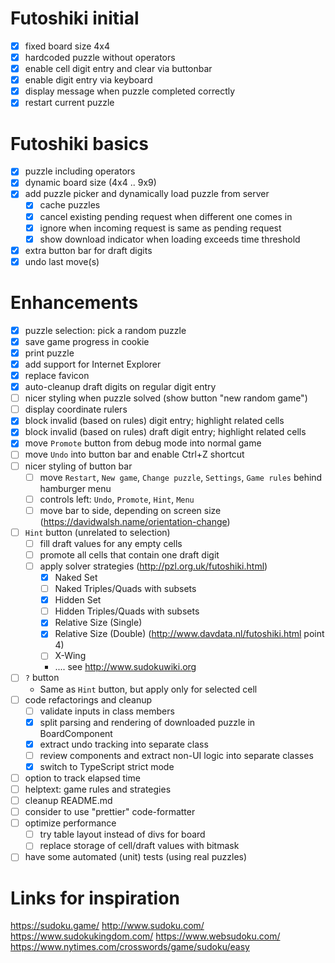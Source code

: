 # Futoshiki initial
- [x] fixed board size 4x4
- [x] hardcoded puzzle without operators
- [x] enable cell digit entry and clear via buttonbar
- [x] enable digit entry via keyboard
- [x] display message when puzzle completed correctly
- [x] restart current puzzle

# Futoshiki basics
- [x] puzzle including operators
- [x] dynamic board size (4x4 .. 9x9)
- [x] add puzzle picker and dynamically load puzzle from server
  - [x] cache puzzles
  - [x] cancel existing pending request when different one comes in
  - [x] ignore when incoming request is same as pending request
  - [x] show download indicator when loading exceeds time threshold
- [x] extra button bar for draft digits
- [x] undo last move(s)

# Enhancements
- [x] puzzle selection: pick a random puzzle
- [x] save game progress in cookie
- [x] print puzzle
- [x] add support for Internet Explorer
- [x] replace favicon
- [x] auto-cleanup draft digits on regular digit entry
- [ ] nicer styling when puzzle solved (show button "new random game")
- [ ] display coordinate rulers
- [x] block invalid (based on rules) digit entry; highlight related cells
- [x] block invalid (based on rules) draft digit entry; highlight related cells
- [x] move `Promote` button from debug mode into normal game
- [ ] move `Undo` into button bar and enable Ctrl+Z shortcut
- [ ] nicer styling of button bar
  - [ ] move `Restart`, `New game`, `Change puzzle`, `Settings`, `Game rules` behind hamburger menu
  - [ ] controls left: `Undo`, `Promote`, `Hint`, `Menu`
  - [ ] move bar to side, depending on screen size (https://davidwalsh.name/orientation-change)
- [ ] `Hint` button (unrelated to selection)
  - [ ] fill draft values for any empty cells
  - [ ] promote all cells that contain one draft digit
  - [ ] apply solver strategies (http://pzl.org.uk/futoshiki.html)
    - [x] Naked Set
    - [ ] Naked Triples/Quads with subsets
    - [x] Hidden Set
    - [ ] Hidden Triples/Quads with subsets
    - [x] Relative Size (Single)
    - [x] Relative Size (Double) (http://www.davdata.nl/futoshiki.html point 4)
    - [ ] X-Wing
    - .... see http://www.sudokuwiki.org
- [ ] `?` button
  - Same as `Hint` button, but apply only for selected cell
- [ ] code refactorings and cleanup
  - [ ] validate inputs in class members
  - [x] split parsing and rendering of downloaded puzzle in BoardComponent
  - [x] extract undo tracking into separate class
  - [ ] review components and extract non-UI logic into separate classes
  - [x] switch to TypeScript strict mode
- [ ] option to track elapsed time
- [ ] helptext: game rules and strategies
- [ ] cleanup README.md
- [ ] consider to use "prettier" code-formatter
- [ ] optimize performance
  - [ ] try table layout instead of divs for board
  - [ ] replace storage of cell/draft values with bitmask
- [ ] have some automated (unit) tests (using real puzzles)

# Links for inspiration
https://sudoku.game/
http://www.sudoku.com/
https://www.sudokukingdom.com/
https://www.websudoku.com/
https://www.nytimes.com/crosswords/game/sudoku/easy
